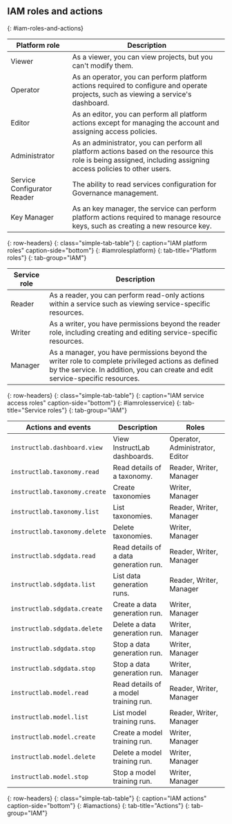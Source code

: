 ## IAM roles and actions
{: #iam-roles-and-actions}

| Platform role | Description |
| --- | --- |
| Viewer | As a viewer, you can view projects, but you can't modify them. |
| Operator |  As an operator, you can perform platform actions required to configure and operate projects, such as viewing a service's dashboard. |
| Editor |  As an editor, you can perform all platform actions except for managing the account and assigning access policies. |
| Administrator | As an administrator, you can perform all platform actions based on the resource this role is being assigned, including assigning access policies to other users. |
| Service Configurator Reader | The ability to read services configuration for Governance management. |
| Key Manager | As an key manager, the service can perform platform actions required to manage resource keys, such as creating a new resource key. |
{: row-headers}
{: class="simple-tab-table"}
{: caption="IAM platform roles" caption-side="bottom"}
{: #iamrolesplatform}
{: tab-title="Platform roles"}
{: tab-group="IAM"}

| Service role | Description |
| --- | --- |
| Reader | As a reader, you can perform read-only actions within a service such as viewing service-specific resources. |
| Writer | As a writer, you have permissions beyond the reader role, including creating and editing service-specific resources. |
| Manager | As a manager, you have permissions beyond the writer role to complete privileged actions as defined by the service. In addition, you can create and edit service-specific resources. |
{: row-headers}
{: class="simple-tab-table"}
{: caption="IAM service access roles" caption-side="bottom"}
{: #iamrolesservice}
{: tab-title="Service roles"}
{: tab-group="IAM"}

| Actions and events | Description | Roles |
| --- | --- | --- |
| `instructlab.dashboard.view` | View InstructLab dashboards. | Operator, Administrator, Editor |
| `instructlab.taxonomy.read` | Read details of a taxonomy. | Reader, Writer, Manager |
| `instructlab.taxonomy.create` | Create taxonomies | Writer, Manager |
| `instructlab.taxonomy.list` | List taxonomies. | Reader, Writer, Manager |
| `instructlab.taxonomy.delete` | Delete taxonomies. | Writer, Manager |
| `instructlab.sdgdata.read` | Read details of a data generation run. | Reader, Writer, Manager |
| `instructlab.sdgdata.list` | List data generation runs. | Reader, Writer, Manager |
| `instructlab.sdgdata.create` | Create a data generation run. | Writer, Manager |
| `instructlab.sdgdata.delete` | Delete a data generation run. | Writer, Manager |
| `instructlab.sdgdata.stop` | Stop a data generation run. | Writer, Manager |
| `instructlab.sdgdata.stop` | Stop a data generation run. | Writer, Manager |
| `instructlab.model.read` | Read details of a model training run.| Reader, Writer, Manager |
| `instructlab.model.list` | List model training runs. | Reader, Writer, Manager |
| `instructlab.model.create` | Create a model training run. | Writer, Manager |
| `instructlab.model.delete` | Delete a model training run. | Writer, Manager |
| `instructlab.model.stop` | Stop a model training run. | Writer, Manager |
{: row-headers}
{: class="simple-tab-table"}
{: caption="IAM actions" caption-side="bottom"}
{: #iamactions}
{: tab-title="Actions"}
{: tab-group="IAM"}

